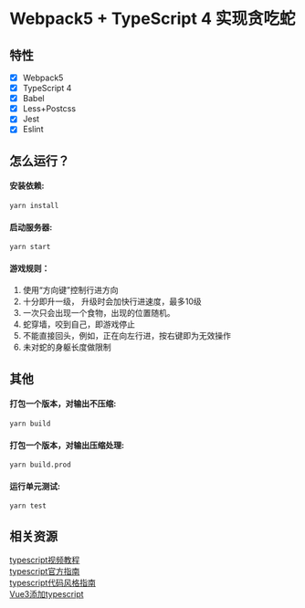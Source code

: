 # Webpack5 + TypeScript 4 实现贪吃蛇

## 特性

- [x] Webpack5
- [x] TypeScript 4
- [x] Babel
- [x] Less+Postcss
- [x] Jest
- [x] Eslint

## 怎么运行？

#### 安装依赖:

``` shell
yarn install 
```

#### 启动服务器:
``` shell
yarn start
```
#### 游戏规则：
 1. 使用“方向键”控制行进方向
 2. 十分即升一级， 升级时会加快行进速度，最多10级
 3. 一次只会出现一个食物，出现的位置随机。
 3. 蛇穿墙，咬到自己，即游戏停止
 4. 不能直接回头，例如，正在向左行进，按右键即为无效操作
 5. 未对蛇的身躯长度做限制

## 其他

#### 打包一个版本，对输出不压缩:

``` shell
yarn build
```

#### 打包一个版本，对输出压缩处理:

``` shell
yarn build.prod
```

#### 运行单元测试:
``` shell
yarn test
```

## 相关资源
[typescript视频教程](https://www.bilibili.com/video/BV1Xy4y1v7S2?p=6)  
[typescript官方指南](https://www.typescriptlang.org/docs/handbook/intro.html)  
[typescript代码风格指南](https://zh-google-styleguide.readthedocs.io/en/latest/google-typescript-styleguide/consistency/)  
[Vue3添加typescript](https://v3.vuejs.org/guide/typescript-support.html)
